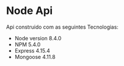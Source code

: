# Node Api
Api construido com as seguintes Tecnologias:

* Node version 8.4.0
* NPM 5.4.0
* Express 4.15.4
* Mongoose 4.11.8

